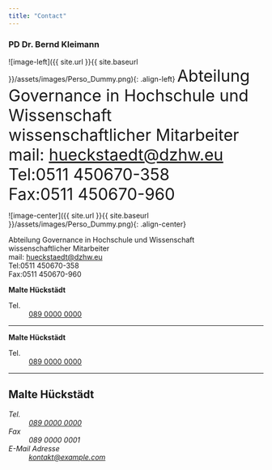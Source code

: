 ```yaml
---
title: "Contact"
---
```


### PD Dr. Bernd Kleimann

![image-left]({{ site.url }}{{ site.baseurl }}/assets/images/Perso_Dummy.png){: .align-left} <font size="6">Abteilung Governance in Hochschule und Wissenschaft<br>
wissenschaftlicher Mitarbeiter<br>
mail: hueckstaedt@dzhw.eu<br>
Tel:0511 450670-358<br>
Fax:0511 450670-960</font>

![image-center]({{ site.url }}{{ site.baseurl }}/assets/images/Perso_Dummy.png){: .align-center}

Abteilung Governance in Hochschule und Wissenschaft<br>
wissenschaftlicher Mitarbeiter<br>
mail: hueckstaedt@dzhw.eu<br>
Tel:0511 450670-358<br>
Fax:0511 450670-960

**Malte Hückstädt**
<dt>Tel.</dt> <dd><a href="tel:+49-89-00000000">089 0000 0000</a></dd>

***

**Malte Hückstädt**
<dt>Tel.</dt> <dd><a href="tel:+49-89-00000000">089 0000 0000</a></dd>

***

<h2>Malte Hückstädt</h2>
<address>
  <dl>
    <dt>Tel.</dt>
    <dd><a href="tel:+49-89-00000000">089 0000 0000</a></dd>
    <dt>Fax</dt>
    <dd>089 0000 0001</dd>
    <dt>E-Mail Adresse</dt>
    <dd><a href="mailto:kontakt@example.com">kontakt@example.com</a></dd>

  </dl>
</address>

